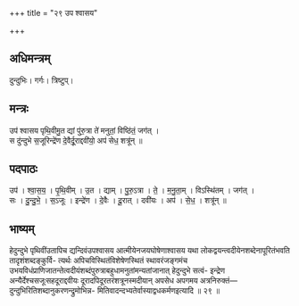 +++
title = "२९ उप श्वासय"

+++
## अधिमन्त्रम्
दुन्दुभिः। गर्गः। त्रिष्टुप्।

## मन्त्रः
उप॑ श्वासय पृथि॒वीमु॒त द्यां पु॑रु॒त्रा ते॑ मनुतां॒ विष्ठि॑तं॒ जग॑त् ।  
स दु॑न्दुभे स॒जूरिन्द्रे॑ण दे॒वैर्दू॒राद्दवी॑यो॒ अप॑ सेध॒ शत्रू॑न् ॥

## पदपाठः
उप॑ । श्वा॒स॒य॒ । पृ॒थि॒वीम् । उ॒त । द्याम् । पु॒रु॒ऽत्रा । ते॒ । म॒नु॒ता॒म् । विऽस्थि॑तम् । जग॑त् ।  
सः । दु॒न्दु॒भे॒ । स॒ऽजूः । इन्द्रे॑ण । दे॒वैः । दू॒रात् । दवी॑यः । अप॑ । से॒ध॒ । शत्रू॑न् ॥

## भाष्यम्
हेदुन्दुभे पृथिवींउतापिच द्यन्दिवंउपश्वासय आत्मीयेनजयघोषेणाश्वासय यथा लोकद्वयन्त्वदीयेनशब्देनापूरितंभवति तादृशंशब्दङ्कुर्वि- त्यर्थः अपिचविस्थितंविशेषेणस्थितं स्थावरंजङ्गमंच उभयविधंप्राणिजातन्तेत्वदीयंशब्दंपुरुत्राबहुधामनुतांमन्यतांजानात् हेदुन्दुभे सत्वं- इन्द्रेण अन्यैर्देश्चसजूःसहदूराद्दवीयः दूरादपिदूरतरंशत्रूनस्मदीयान् अपसेध अपगमय अत्रनिरुक्तं—दुन्दुभिरितिशब्दानुकरणन्द्रुमोभिन्न- मितिवादन्दभ्यतेर्वास्याद्वधकर्मणइत्यादि ॥ २९ ॥